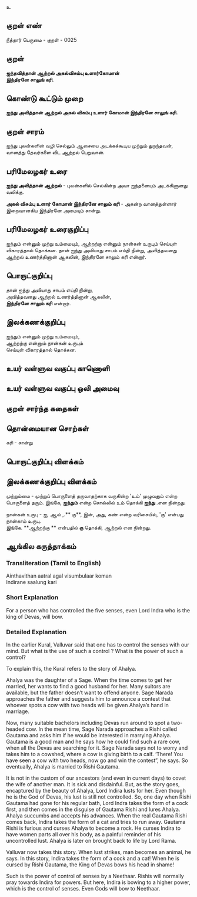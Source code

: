 உ

## குறள் எண் 

நீத்தார் பெருமை - குறள் - 0025 

## குறள் 

**ஐந்தவித்தான் ஆற்றல் அகல்விசும்பு உளார்கோமான்  
இந்திரனே சாலுங் கரி.**

## கொண்டு கூட்டும் முறை

**ஐந்து அவித்தான் ஆற்றல் அகல் விசும்பு உளார் கோமான் இந்திரனே சாலுங் கரி.** 

## குறள் சாரம் 

ஐந்து புலன்களின் வழி செல்லும் ஆசையை அடக்கக்கூடிய முற்றும் துறந்தவன்,  
வானத்து தேவர்களை விட ஆற்றல் பெறுவான்.  

## பரிமேலழகர் உரை

**ஐந்து அவித்தான் ஆற்றல்** - புலன்களில் செல்கின்ற அவா ஐந்தனையும் அடக்கினானது வலிக்கு.  

**அகல் விசும்பு உளார் கோமான் இந்திரனே சாலும் கரி** - அகன்ற வானத்துள்ளார் இறைவானகிய இந்திரனே அமையும் சான்று.	

## பரிமேலழகர் உரைகுறிப்பு   

ஐந்தும் என்னும் முற்று உம்மையும், ஆற்றற்கு என்னும் நான்கன் உருபும் செய்யுள் விகாரத்தால் தொக்கன. 
தான் ஐந்து அவியாது சாபம் எய்தி நின்று, அவித்தவனது ஆற்றல் உணர்த்தினான் ஆகலின், இந்திரனே சாலும் கரி என்றார்.  

## பொருட்குறிப்பு 

தான் ஐந்து அவியாது சாபம் எய்தி நின்று,  
அவித்தவனது ஆற்றல் உணர்த்தினான் ஆகலின்,  
**இந்திரனே சாலும் கரி** என்றார்.  

## இலக்கணக்குறிப்பு  

ஐந்தும் என்னும் முற்று உம்மையும்,  
ஆற்றற்கு என்னும் நான்கன் உருபும்  
செய்யுள் விகாரத்தால் தொக்கன.   

## உயர் வள்ளுவ வகுப்பு காணொளி


## உயர் வள்ளுவ வகுப்பு ஒலி அமைவு 

 
## குறள் சார்ந்த கதைகள் 


## தொன்மையான சொற்கள்

கரி - சான்று 

## பொருட்குறிப்பு விளக்கம்


## இலக்கணக்குறிப்பு விளக்கம்  

முற்றும்மை - முற்றுப் பொருளைத் தருவாதற்காக வருகின்ற 'உம்' 
முழுவதும் என்ற பொருளைத் தரும். இங்கே, **ஐந்தும்** என்ற சொல்லில் உம் தொக்கி **ஐந்து** .என நின்றது.

நான்கன் உருபு - ஐ, ஆல் ,.** கு**, இன், அது, கண் என்ற வரிசையில், 'கு' என்பது நான்காம் உருபு.  
இங்கே. **ஆற்றற்கு ** என்பதில் **கு** தொக்கி, ஆற்றல் என நின்றது.



## ஆங்கில கருத்தாக்கம் 
### Transliteration (Tamil to English)   
Ainthavithan aatral agal visumbulaar koman  
Indirane saalung kari  

### Short Explanation
For a person who has controlled the five senses, even Lord Indra who is the king of Devas, will bow.  

### Detailed Explanation 
In the earlier Kural, Valluvar said that one has to control the senses with our mind. But what is the use of such a control ? What is the power of such a control?   

To explain this, the Kural refers to the story of Ahalya.   

Ahalya was the daughter of a Sage. When the time comes to get her married, her wants to find a good husband for her. Many suitors are available, but the father doesn’t want to offend anyone. Sage Narada approaches the father and suggests him to announce a contest that whoever spots a cow with two heads will be given Ahalya’s hand in marriage.   

Now, many suitable bachelors including Devas run around to spot a two-headed cow. In the mean time, Sage Narada approaches a Rishi called Gautama and asks him if he would be interested in marrying Ahalya. Gautama is a good man and he says how he could find such a rare cow, when all the Devas are searching for it. Sage Narada says not to worry and takes him to a cowshed, where a cow is giving birth to a calf. ‘There! You have seen a cow with two heads, now go and win the contest”, he says. So eventually, Ahalya is married to Rishi Gautama.  

It is not in the custom of our ancestors (and even in current days) to covet the wife of another man. It is sick and disdainful. But, as the story goes, encaptured by the beauty of Ahalya, Lord Indira lusts for her. Even though he is the God of Devas, his lust is still not controlled. So, one day when Rishi Gautama had gone for his regular bath, Lord Indra takes the form of a cock first, and then comes in the disguise of Gautama Rishi and lures Ahalya. Ahalya succumbs and accepts his advances. When the real Gautama Rishi comes back, Indira takes the form of a cat and tries to run away. Gautama Rishi is furious and curses Ahalya to become a rock. He curses Indira to have women parts all over his body, as a painful reminder of his uncontrolled lust. Ahalya is later on brought back to life by Lord Rama.  

Valluvar  now takes this story. When lust strikes, man becomes an animal, he says. In this story, Indira takes the form of a cock and a cat! When he is cursed by Rishi Gautama, the King of Devas bows his head in shame!   

Such is the power of control of senses by a Neethaar. Rishis will normally pray towards Indira for powers. But here, Indira is bowing to a higher power, which is the control of senses. Even Gods will bow to Neethaar.
